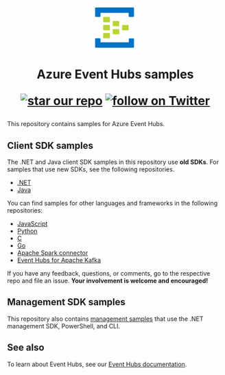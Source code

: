 <p align="center">
  <img src="event-hubs.png" alt="Microsoft Azure Event Hubs" width="100"/>
</p>

<h1 align="center">Azure Event Hubs samples
<p align="center">
  <a href="#star-our-repo">
        <img src="https://img.shields.io/github/stars/azure/azure-event-hubs.svg?style=social&label=Stars"
            alt="star our repo"></a>
  <a href="https://twitter.com/intent/follow?screen_name=azureeventhubs" target="_blank">
        <img src="https://img.shields.io/twitter/url/http/shields.io.svg?style=social&label=Follow%20@azureeventhubs"
            alt="follow on Twitter"></a>
</p></h1>

This repository contains samples for Azure Event Hubs. 

## Client SDK samples
The .NET and Java client SDK samples in this repository use **old SDKs**. For samples that use new SDKs, see the following repositories. 

- [.NET](https://github.com/Azure/azure-sdk-for-net/tree/master/sdk/eventhub/Azure.Messaging.EventHubs/samples)
- [Java](https://github.com/Azure/azure-sdk-for-java/tree/master/sdk/eventhubs/azure-messaging-eventhubs/src/samples/java/com/azure/messaging/eventhubs)

You can find samples for other languages and frameworks in the following repositories: 
- [JavaScript](https://github.com/Azure/azure-sdk-for-js/tree/master/sdk/eventhub/event-hubs/samples)
- [Python](https://github.com/Azure/azure-sdk-for-python/tree/master/sdk/eventhub/azure-eventhub/samples)
- [C](https://github.com/azure/azure-event-hubs-c)
- [Go](https://github.com/azure/azure-event-hubs-go)
- [Apache Spark connector](https://github.com/Azure/azure-event-hubs-spark)
- [Event Hubs for Apache Kafka](https://github.com/Azure/azure-event-hubs-for-kafka)

If you have any feedback, questions, or comments, go to the respective repo and file an issue. **Your involvement is welcome and encouraged!**

## Management SDK samples
This repository also contains [management samples](https://github.com/Azure/azure-event-hubs/tree/master/samples/Management) that use the .NET management SDK, PowerShell, and CLI. 


## See also
To learn about Event Hubs, see our [Event Hubs documentation](https://docs.microsoft.com/en-us/azure/event-hubs/).
